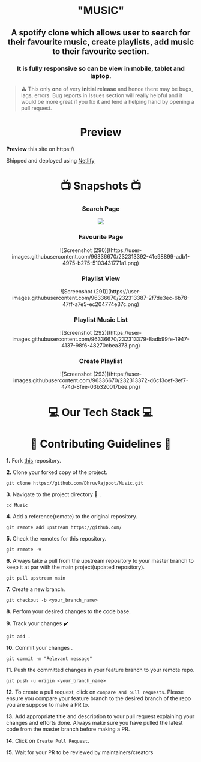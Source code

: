 <h1 align="center" > "MUSIC" </h1>
<h2 align="center"> A spotify clone which allows user to search for their favourite music, create playlists, add music to their favourite section. </h2>
<h3 align="center">It is fully responsive so can be view in mobile, tablet and laptop.</h3>

> ⚠️ This only **one** of very **__initial release__** and hence there may be bugs, lags, errors.
> Bug reports in Issues section will really helpful and it would be more great if you fix it and lend a helping hand by opening a pull request.

<div> <h1 align="center">  Preview </h1>
  <b>Preview</b> this site on https://
  
  Shipped and deployed using [Netlify](https://www.netlify.com/)
</div>


<div class="img" align="center" >
  <h1 align="center">📺 Snapshots 📺</h1>
  
  <h3 align="center">Search Page</h3>
<img src="https://user-images.githubusercontent.com/96336670/232313712-fb1ab77c-aa4d-4483-8be0-1cbc33f73ff1.png)"/>

  <h3 align="center">Favourite Page</h3>
   ![Screenshot (290)](https://user-images.githubusercontent.com/96336670/232313392-41e98899-adb1-4975-b275-5103431771a1.png)

    
  <h3 align="center">Playlist View</h3>
![Screenshot (291)](https://user-images.githubusercontent.com/96336670/232313387-2f7de3ec-6b78-47ff-a7e5-ec204774e37c.png)


  <h3 align="center">Playlist Music List</h3>
  ![Screenshot (292)](https://user-images.githubusercontent.com/96336670/232313379-8adb99fe-1947-4137-98f6-48270cbea373.png)

  <h3 align="center">Create Playlist</h3>
  ![Screenshot (293)](https://user-images.githubusercontent.com/96336670/232313372-d6c13cef-3ef7-474d-8fee-03b320017bee.png)

  </div>
  
<div class="tech_stack"> <h1 align="center"> 💻 Our Tech Stack 💻</h1>
  <div class="label" align="center" >
  </div>
</div>

<div class="contribute"> <h1 align="center"> 📌 Contributing Guidelines  📌</h1> 
  
**1.**  Fork [this]() repository.

**2.**  Clone your forked copy of the project.
```
git clone https://github.com/DhruvRajpoot/Music.git
```
**3.** Navigate to the project directory :file_folder: .
```
cd Music
```
**4.** Add a reference(remote) to the original repository.
```
git remote add upstream https://github.com/
```
**5.** Check the remotes for this repository.
```
git remote -v
```
**6.** Always take a pull from the upstream repository to your master branch to keep it at par with the main project(updated repository).
```
git pull upstream main
```
**7.** Create a new branch.
```
git checkout -b <your_branch_name>
```
**8.** Perfom your desired changes to the code base.


**9.** Track your changes :heavy_check_mark: 
```
git add . 
```
**10.** Commit your changes .
```
git commit -m "Relevant message"
```
**11.** Push the committed changes in your feature branch to your remote repo.
```
git push -u origin <your_branch_name>
```
**12.** To create a pull request, click on `compare and pull requests`. Please ensure you compare your feature branch to the desired branch of the repo you are suppose to make a PR to.

**13.** Add appropriate title and description to your pull request explaining your changes and efforts done. Always make sure you have pulled the latest code from the master branch before making a PR.

**14.** Click on `Create Pull Request`.
  
**15.** Wait for your PR to be reviewed by maintainers/creators

</div>
